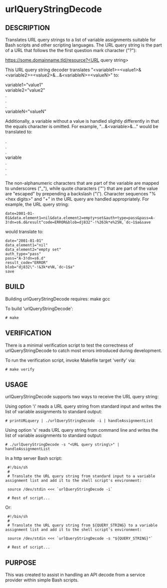 # urlQueryStringDecode

## DESCRIPTION

Translates URL query strings to a list of variable assignments suitable for Bash scripts and other scripting languages. The URL query string is the part of a URL that follows the the first question mark character ("?"):

 https://some.domainname.tld/resource?<URL query string\>

This URL query string decoder translates "<variable1\>=<value1\>&<variable2\>=<value2\>&...&<variableN\>=<valueN\>" to:

 variable1="value1"\
 variable2="value2"\
 .\
 .\
 .\
 variableN="valueN"


Additionally, a variable without a value is handled slightly differently in that the equals character is omitted. For example, "...&<variable\>&..." would be translated to:

.\
.\
.\
 variable\
.\
.\
.

The non-alphanumeric characters that are part of the variable are mapped to underscores ("_"), while quote characters ('\"') that are part of the value are "escaped" by prepending a backslash ("\\"). Character sequences "%<hex digits\>" and "+" in the URL query are handled appropriately. For example, the URL query string:

```
date=2001-01-01&data.element1=nil&data.element2=empty+set&auth+type=pass&pass=A-3!dn=s6.d&result^code=ERROR&blob=dj832"-!%263k*e%25N,`dc~1$a&save
```

would translate to:

```
date="2001-01-01"
data_element1="nil"
data_element2="empty set"
auth_type="pass"
pass="A-3!dn=s6.d"
result_code="ERROR"
blob="dj832\"-!&3k*e%N,`dc~1$a"
save
```

## BUILD

Building urlQueryStringDecode requires: make gcc 

To build 'urlQueryStringDecode':

```
# make
```

## VERIFICATION

There is a minimal verification script to test the correctness of urlQueryStringDecode to catch most errors introduced during development.

To run the verification script, invoke Makefile target 'verify' via:

```
# make verify
```

## USAGE

urlQueryStringDecode supports two ways to receive the URL query string:

Using option 'i' reads a URL query string from standard input and writes the list of variable assignments to standard output:

```
# printURLquery | ./urlQueryStringDecode -i | handleAssignmentList
```

Using option 's' reads URL query string from command line and writes the list of variable assignments to standard output:

```
# ./urlQueryStringDecode -s "<URL query string\>" | handleAssignmentList
```

In a http server Bash script:

```
 #!/bin/sh
 #
 # Translate the URL query string from standard input to a variable assignment list and add it to the shell script's environment:

 source /dev/stdin <<< `urlQueryStringDecode -i`

 # Rest of script...
``` 
 
Or:

```
 #!/bin/sh
 #
 # Translate the URL query string from ${QUERY_STRING} to a variable assignment list and add it to the shell script's environment:

 source /dev/stdin <<< `urlQueryStringDecode -s "${QUERY_STRING}"`

 # Rest of script...
```

## PURPOSE

This was created to assist in handling an API decode from a service provider within simple Bash scripts.


